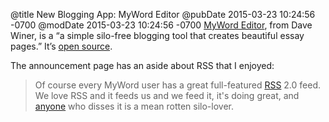 @title New Blogging App: MyWord Editor
@pubDate 2015-03-23 10:24:56 -0700
@modDate 2015-03-23 10:24:56 -0700
<a href="http://scripting.com/2015/03/23/mywordEditorIsOpenSource.html">MyWord Editor</a>, from Dave Winer, is a “a simple silo-free blogging tool that creates beautiful essay pages.” It’s <a href="https://github.com/scripting/myWordEditor">open source</a>.

The announcement page has an aside about RSS that I enjoyed:

>Of course every MyWord user has a great full-featured <a href="http://cyber.law.harvard.edu/rss/rss.html">RSS</a> 2.0 feed. We love RSS and it feeds us and we feed it, it's doing great, and <a href="http://littlecardeditor.com/users/davewiner/cards/2015/03/16/dontBeAWea188.html">anyone</a> who disses it is a mean rotten silo-lover.
